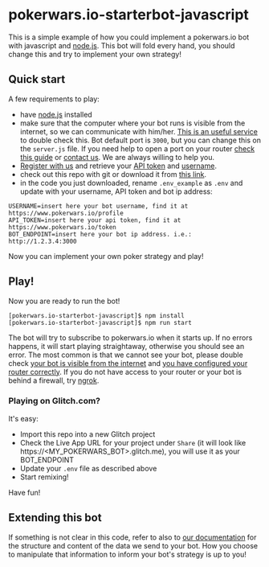 
# pokerwars.io-starterbot-javascript
This is a simple example of how you could implement a pokerwars.io bot with javascript and [node.js](https://nodejs.org). This bot will fold every hand, you should change this and try to implement your own strategy!

## Quick start
A few requirements to play:
- have [node.js](https://nodejs.org) installed
- make sure that the computer where your bot runs is visible from the internet, so we can communicate with him/her. [This is an useful service](http://canyouseeme.org/) to double check this. Bot default port is `3000`, but you can change this on the `server.js` file. If you need help to open a port on your router [check this guide](https://www.noip.com/support/knowledgebase/general-port-forwarding-guide/) or [contact us](mailto:contact@pokerwars.io). We are always willing to help you.
- [Register with us](https://www.pokerwars.io/) and retrieve your [API token](https://www.pokerwars.io/token) and [username](https://www.pokerwars.io/profile).
- check out this repo with git or download it from [this link](https://github.com/pokerwars/pokerwars.io-starterbot-javascript/archive/master.zip).
- in the code you just downloaded, rename `.env_example` as `.env` and update with your username, API token and bot ip address:
```
USERNAME=insert here your bot username, find it at https://www.pokerwars.io/profile
API_TOKEN=insert here your api token, find it at https://www.pokerwars.io/token
BOT_ENDPOINT=insert here your bot ip address. i.e.: http://1.2.3.4:3000
```

Now you can implement your own poker strategy and play!

## Play!
Now you are ready to run the bot!

```
[pokerwars.io-starterbot-javascript]$ npm install
[pokerwars.io-starterbot-javascript]$ npm run start
```

The bot will try to subscribe to pokerwars.io when it starts up. If no errors happens, it will start playing straightaway, otherwise you should see an error. The most common is that we cannot see your bot, please double check [your bot is visible from the internet](http://canyouseeme.org/) and [you have configured your router correctly](https://www.noip.com/support/knowledgebase/general-port-forwarding-guide/). If you do not have access to your router or your bot is behind a firewall, try [ngrok](https://ngrok.com/).

### Playing on Glitch.com?
It's easy:

- Import this repo into a new Glitch project
- Check the Live App URL for your project under `Share` (it will look like https://<MY_POKERWARS_BOT>.glitch.me), you will use it as your BOT_ENDPOINT
- Update your `.env` file as described above
- Start remixing!

Have fun!

## Extending this bot
If something is not clear in this code, refer to also to [our documentation](https://www.pokerwars.io/docs) for the structure and content of the data we send to your bot. How you choose to manipulate that information to inform your bot's strategy is up to you!
